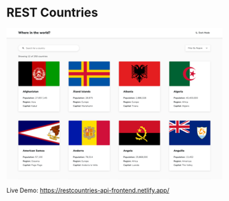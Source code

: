# REST Countries

![Design preview for the REST Countries API with color theme switcher coding challenge](./preview.png)

Live Demo: https://restcountries-api-frontend.netlify.app/